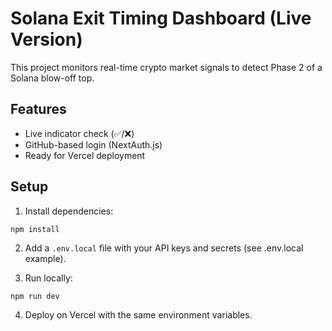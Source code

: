 # Solana Exit Timing Dashboard (Live Version)

This project monitors real-time crypto market signals to detect Phase 2 of a Solana blow-off top.

## Features
- Live indicator check (✅/❌)
- GitHub-based login (NextAuth.js)
- Ready for Vercel deployment

## Setup

1. Install dependencies:
```
npm install
```

2. Add a `.env.local` file with your API keys and secrets (see .env.local example).

3. Run locally:
```
npm run dev
```

4. Deploy on Vercel with the same environment variables.
